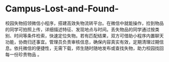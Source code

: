 # Campus-Lost-and-Found-
校园失物招领微信小程序，搭建高效失物流转平台。在微信中就能操作，捡到物品的同学可拍照上传，详细描述特征、发现地点与时间。丢失物品的同学通过按类别、时间等条件检索，快速定位失物。若有匹配结果，双方可借助小程序内置聊天功能，协商归还事宜。管理员负责审核信息，确保内容真实有效，定期清理过期信息。依托微信的便捷性，无需下载，师生随时随地发布或查找失物，助力校园找回每一份珍贵物品 。

